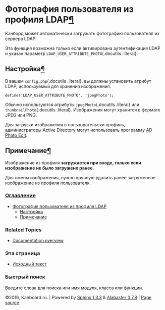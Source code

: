 Фотография пользователя из профиля LDAP[¶](#ldap-user-profile-photo "Ссылка на этот заголовок")
===============================================================================================

Канборд может автоматически загружать фотографию пользователя из сервера
LDAP.

Эта функция возможна только если активирована аутентификация LDAP и
указан параметр `LDAP_USER_ATTRIBUTE_PHOTO`{.docutils .literal}.

Настройка[¶](#configuration "Ссылка на этот заголовок")
-------------------------------------------------------

В вашем `config.php`{.docutils .literal}, вы должны установить атрибут
LDAP, используемый для хранения изображения.

    define('LDAP_USER_ATTRIBUTE_PHOTO', 'jpegPhoto');

Обычно используются атрибуты `jpegPhoto`{.docutils .literal} или
`thumbnailPhoto`{.docutils .literal}. Изображения могут хранится в
формате JPEG или PNG.

Для загрузки изображения в пользовательски профиль, администраторы
Active Directory могут использовать программу [AD Photo
Edit](http://www.cjwdev.co.uk/Software/ADPhotoEdit/Info.html).

Примечание[¶](#notes "Ссылка на этот заголовок")
------------------------------------------------

Изображение из профиля **загружается при входе, только если изображение
не было загружено ранее**.

Для смены изображения, нужно вручную удалить ранее загруженное
изображение из профиля пользователя.

### [Оглавление](index.html)

-   [Фотография пользователя из профиля LDAP](#)
    -   [Настройка](#configuration)
    -   [Примечание](#notes)

### Related Topics

-   [Documentation overview](index.html)

### Эта страница

-   [Исходный текст](_sources/ldap-profile-picture.txt)

### Быстрый поиск

Введите слова для поиска или имя модуля, класса или функции.

©2016, Kanboard.ru. | Powered by [Sphinx 1.3.3](http://sphinx-doc.org/)
& [Alabaster 0.7.8](https://github.com/bitprophet/alabaster) | [Page
source](_sources/ldap-profile-picture.txt)
